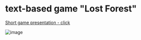 # text-based game "Lost Forest"
[Short game presentation - click](https://drive.google.com/file/d/13blxngO693wPKfO0GCPzJ9KLmqwGRpUV/view?usp=sharing)

![image](https://user-images.githubusercontent.com/74265218/222916844-76eb6ea3-4335-476e-910d-94d46be815cb.png)
